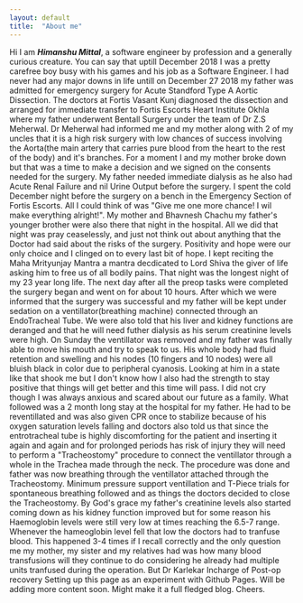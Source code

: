 ```yaml
---
layout: default
title:  "About me"
---
```


Hi I am ___Himanshu Mittal___, a software engineer by profession and a generally curious creature. 
You can say that uptill December 2018 I was a pretty carefree boy busy with his games and his job as a Software Engineer. I had never had any major downs in life untill on December 27 2018 my father was admitted for emergency surgery for Acute Standford Type A Aortic Dissection. The doctors at Fortis Vasant Kunj diagnosed the dissection and arranged for immediate transfer to Fortis Escorts Heart Institute Okhla where my father underwent Bentall Surgery under the team of Dr Z.S Meherwal. Dr Meherwal had informed me and my mother along with 2 of my uncles that it is a high risk surgery with low chances of success involving the Aorta(the main artery that carries pure blood from the heart to the rest of the body) and it's branches.
For a moment I and my mother broke down but that was a time to make a decision and we signed on the consents needed for the surgery.
My father needed immediate dialysis as he also had Acute Renal Failure and nil Urine Output before the surgery.
I spent the cold December night before the surgery on a bench in the Emergency Section of Fortis Escorts. All I could think of was "Give me one more chance! I wil make everything alright!". My mother and Bhavnesh Chachu my father's younger brother were also there that night in the hospital. All we did that night was pray ceaselessly, and just not think out about anything that the Doctor had said about the risks of the surgery. Positivity and hope were our only choice and I clinged on to every last bit of hope. I kept reciting the Maha Mrityunjay Mantra a mantra decdicated to Lord Shiva the giver of life asking him to free us of all bodily pains. That night was the longest night of my 23 year long life. 
The next day after all the preop tasks were completed the surgery began and went on for about 10 hours. After which we were informed that the surgery was successful and my father will be kept under sedation on a ventillator(breathing machine) connected through an EndoTracheal Tube. We were also told that his liver and kidney functions are deranged and that he will need futher dialysis as his serum creatinine levels were high.
On Sunday the ventillator was removed and my father was finally able to move his mouth and try to speak to us.
His whole body had fluid retention and swelling and his nodes (10 fingers and 10 nodes) were all bluish black in color due to peripheral cyanosis.
Looking at him in a state like that shook me but I don't know how I also had the strength to stay positive that things will get better and this time will pass. I did not cry though I was always anxious and scared about our future as a family.
What followed was a 2 month long stay at the hospital for my father. He had to be reventillated and was also given CPR once to stabilize because of his oxygen saturation levels falling and doctors also told us that since the entrotracheal tube is highly discomforting for the patient and inserting it again and again and for prolonged periods has risk of injury they will need to perform a "Tracheostomy" procedure to connect the ventillator through a whole in the Trachea made through the neck.
The procedure was done and father was now breathing through the ventillator attached through the Tracheostomy.
Minimum pressure support ventillation and T-Piece trials for spontaneous breathing followed and as things the doctors decided to close the Tracheostomy.
By God's grace my father's creatinine levels also started coming down as his kidney function improved but for some reason his Haemoglobin levels were still very low at times reaching the 6.5-7 range. 
Whenever the hameoglobin level fell that low the doctors had to tranfuse blood. This happened 3-4 times if I recall correctly and the only question me my mother, my sister and my relatives had was how many blood transfusions will they continue to do considering he already had multiple units tranfused during the operation. 
But Dr Karlekar Incharge of Post-op recovery
Setting up this page as an experiment with Github Pages. Will be adding more content soon. Might make it a full fledged blog.
Cheers.
